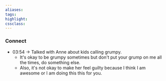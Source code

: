 ```yaml
---
aliases:  
tags:
highlight:  
cssclass:
---
```



### Connect
- 03:54 → Talked with Anne about kids calling grumpy.
	- It's okay to be grumpy sometimes but don't put your grump on me all the times, do something else.
	- Also, it's not okay to make her feel guilty because I think I am awesome or I am doing this this for you.
